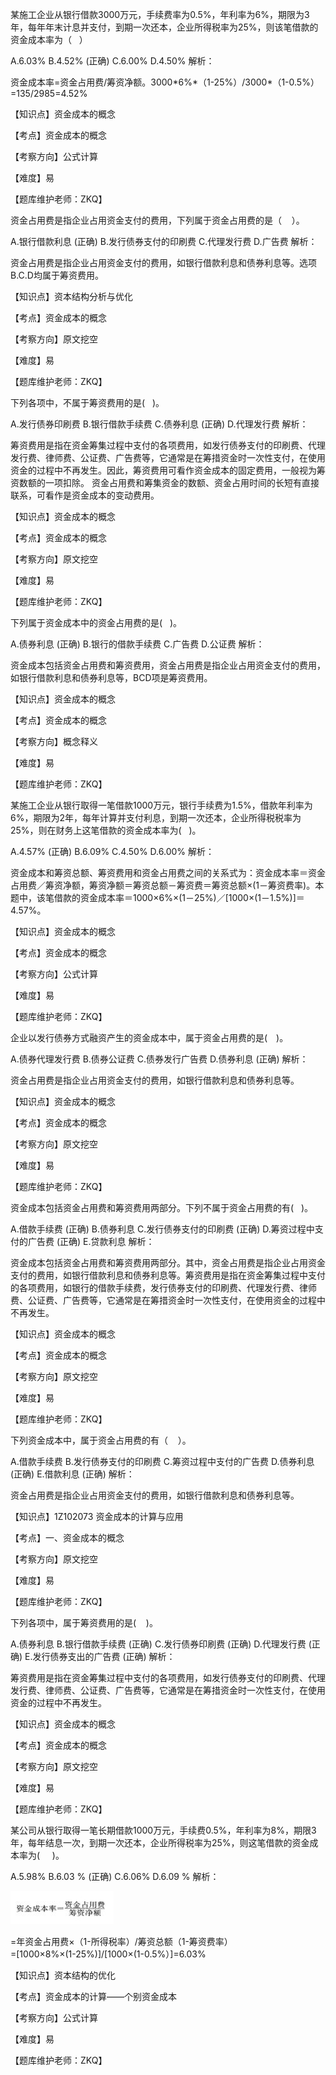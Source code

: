 <p>某施工企业从银行借款3000万元，手续费率为0.5%，年利率为6%，期限为3年，每年年末计息并支付，到期一次还本，企业所得税率为25%，则该笔借款的资金成本率为（ &nbsp;&nbsp;）</p>
A.6.03%
B.4.52%  (正确)
C.6.00%
D.4.50%
解析：<p>资金成本率=资金占用费/筹资净额。3000*6%*（1-25%）/3000*（1-0.5%）=135/2985=4.52%</p><p>【知识点】资金成本的概念</p><p>【考点】资金成本的概念</p><p>【考察方向】公式计算</p><p>【难度】易</p><p>【题库维护老师：ZKQ】</p>
<p>资金占用费是指企业占用资金支付的费用，下列属于资金占用费的是（ &nbsp; &nbsp;）。</p>
A.银行借款利息  (正确)
B.发行债券支付的印刷费
C.代理发行费
D.广告费
解析：<p>资金占用费是指企业占用资金支付的费用，如银行借款利息和债券利息等。选项B.C.D均属于筹资费用。</p><p>【知识点】资本结构分析与优化</p><p>【考点】资金成本的概念</p><p>【考察方向】原文挖空</p><p>【难度】易</p><p>【题库维护老师：ZKQ】</p>
<p>下列各项中，不属于筹资费用的是( &nbsp; )。</p>
A.发行债券印刷费
B.银行借款手续费
C.债券利息  (正确)
D.代理发行费
解析：<p>筹资费用是指在资金筹集过程中支付的各项费用，如发行债券支付的印刷费、代理发行费、律师费、公证费、广告费等，它通常是在筹措资金时一次性支付，在使用资金的过程中不再发生。因此，筹资费用可看作资金成本的固定费用，一般视为筹资数额的一项扣除。 资金占用费和筹集资金的数额、资金占用时间的长短有直接联系，可看作是资金成本的变动费用。</p><p>【知识点】资金成本的概念</p><p>【考点】资金成本的概念</p><p>【考察方向】原文挖空</p><p>【难度】易</p><p>【题库维护老师：ZKQ】</p>
<p>下列属于资金成本中的资金占用费的是( &nbsp; )。</p>
A.债券利息  (正确)
B.银行的借款手续费
C.广告费
D.公证费
解析：<p>资金成本包括资金占用费和筹资费用，资金占用费是指企业占用资金支付的费用，如银行借款利息和债券利息等，BCD项是筹资费用。</p><p>【知识点】资金成本的概念</p><p>【考点】资金成本的概念</p><p>【考察方向】概念释义</p><p>【难度】易</p><p>【题库维护老师：ZKQ】</p>
<p>某施工企业从银行取得一笔借款1000万元，银行手续费为1.5%，借款年利率为6%，期限为2年，每年计算并支付利息，到期一次还本，企业所得税税率为25%，则在财务上这笔借款的资金成本率为( &nbsp; )。</p>
A.4.57%  (正确)
B.6.09%
C.4.50%
D.6.00%
解析：<p>资金成本和筹资总额、筹资费用和资金占用费之间的关系式为：资金成本率＝资金占用费／筹资净额，筹资净额＝筹资总额－筹资费＝筹资总额×(1－筹资费率)。本题中，该笔借款的资金成本率＝1000×6%×(1－25%)／[1000×(1－1.5%)]＝4.57%。</p><p>【知识点】资金成本的概念</p><p>【考点】资金成本的概念</p><p>【考察方向】公式计算</p><p>【难度】易</p><p>【题库维护老师：ZKQ】</p>
<p>企业以发行债券方式融资产生的资金成本中，属于资金占用费的是(　)。</p>
A.债券代理发行费
B.债券公证费
C.债券发行广告费
D.债券利息  (正确)
解析：<p>资金占用费是指企业占用资金支付的费用，如银行借款利息和债券利息等。</p><p>【知识点】资金成本的概念</p><p>【考点】资金成本的概念</p><p>【考察方向】原文挖空</p><p>【难度】易</p><p>【题库维护老师：ZKQ】</p>
<p>资金成本包括资金占用费和筹资费用两部分。下列不属于资金占用费的有( &nbsp; )。</p>
A.借款手续费  (正确)
B.债券利息
C.发行债券支付的印刷费  (正确)
D.筹资过程中支付的广告费  (正确)
E.贷款利息
解析：<p>资金成本包括资金占用费和筹资费用两部分。其中，资金占用费是指企业占用资金支付的费用，如银行借款利息和债券利息等。筹资费用是指在资金筹集过程中支付的各项费用，如银行的借款手续费，发行债券支付的印刷费、代理发行费、律师费、公证费、广告费等，它通常是在筹措资金时一次性支付，在使用资金的过程中不再发生。</p><p>【知识点】资金成本的概念</p><p>【考点】资金成本的概念</p><p>【考察方向】原文挖空</p><p>【难度】易</p><p>【题库维护老师：ZKQ】</p>
<p>下列资金成本中，属于资金占用费的有（ &nbsp; &nbsp;）。</p>
A.借款手续费
B.发行债券支付的印刷费
C.筹资过程中支付的广告费
D.债券利息  (正确)
E.借款利息  (正确)
解析：<p>资金占用费是指企业占用资金支付的费用，如银行借款利息和债券利息等。</p><p>【知识点】1Z102073 资金成本的计算与应用</p><p>【考点】一、资金成本的概念</p><p>【考察方向】原文挖空</p><p>【难度】易</p><p>【题库维护老师：ZKQ】</p>
<p>下列各项中，属于筹资费用的是( &nbsp; &nbsp;)。</p>
A.债券利息
B.银行借款手续费  (正确)
C.发行债券印刷费  (正确)
D.代理发行费  (正确)
E.发行债券支出的广告费  (正确)
解析：<p>筹资费用是指在资金筹集过程中支付的各项费用，如发行债券支付的印刷费、代理发行费、律师费、公证费、广告费等，它通常是在筹措资金时一次性支付，在使用资金的过程中不再发生。</p><p>【知识点】资金成本的概念</p><p>【考点】资金成本的概念</p><p>【考察方向】原文挖空</p><p>【难度】易</p><p>【题库维护老师：ZKQ】</p>
<p>某公司从银行取得一笔长期借款1000万元，手续费0.5%，年利率为8%，期限3年，每年结息一次，到期一次还本，企业所得税率为25%，则这笔借款的资金成本率为( &nbsp; &nbsp; )。</p>
A.5.98%
B.6.03 %  (正确)
C.6.06%
D.6.09 %
解析：<p><img title="2.png" src="../一、资金成本的概念_images/6377034913644415462643825.png" data-catchresult="img_catchSuccess"/><br/></p><p>=年资金占用费×（1-所得税率）/筹资总额（1-筹资费率）<br/>=[1000×8%×(1-25%)]/[1000×(1-0.5%）]=6.03%</p><p>【知识点】资本结构的优化</p><p>【考点】资金成本的计算——个别资金成本</p><p>【考察方向】公式计算</p><p>【难度】易</p><p>【题库维护老师：ZKQ】</p>
